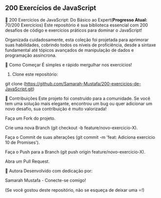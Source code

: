 ## 200 Exercícios de JavaScript

🌟 200 Exercícios de JavaScript: Do Básico ao Expert(**Progresso Atual:** 70/200 Exercícios)
Este repositório é sua biblioteca essencial com 200 desafios de código e exercícios práticos para dominar o JavaScript!

Organizada cuidadosamente, esta coleção foi projetada para aprimorar suas habilidades, cobrindo todos os níveis de proficiência, desde a sintaxe fundamental até tópicos avançados de manipulação de dados e programação assíncrona.

🚀 Como Começar
É simples e rápido mergulhar nos exercícios!

1. Clone este repositório:

 git clone (https://github.com/Samarah-Mustafa/200-exercicios-de-JavaScript.git)

  🤝 Contribuições
Este projeto foi construído para a comunidade. Se você tem uma solução mais elegante, encontrou um bug ou quer adicionar um novo desafio, sua contribuição é muito valorizada!

Faça um Fork do projeto.

Crie uma nova Branch (git checkout -b feature/novo-exercicio-X).

Faça o Commit de suas alterações (git commit -m 'feat: Adiciona exercicio 10 de Promises').

Faça o Push para a Branch (git push origin feature/novo-exercicio-X).

Abra um Pull Request.

👤 Autora
Desenvolvido com dedicação por:

Samarah Mustafa - Conecte-se comigo!

(Se você gostou deste repositório, não se esqueça de deixar uma ⭐!)